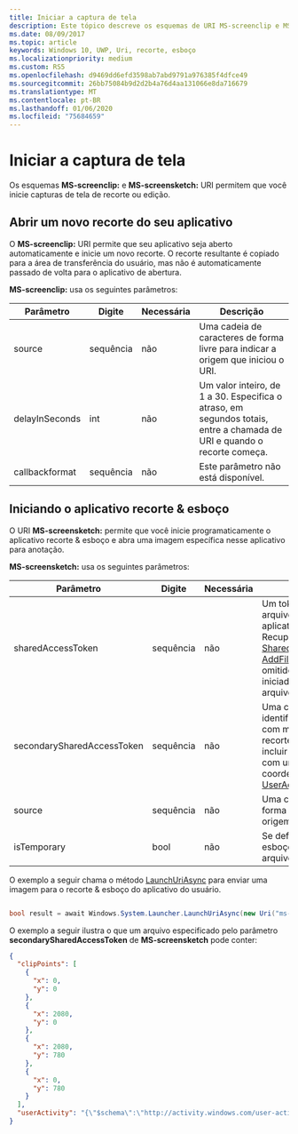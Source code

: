 ```yaml
---
title: Iniciar a captura de tela
description: Este tópico descreve os esquemas de URI MS-screenclip e MS-screensketch. Seu aplicativo pode usar esses esquemas de URI para iniciar o aplicativo recorte & esboço ou para abrir um novo recorte.
ms.date: 08/09/2017
ms.topic: article
keywords: Windows 10, UWP, Uri, recorte, esboço
ms.localizationpriority: medium
ms.custom: RS5
ms.openlocfilehash: d9469dd6efd3598ab7abd9791a976385f4dfce49
ms.sourcegitcommit: 26bb75084b9d2d2b4a76d4aa131066e8da716679
ms.translationtype: MT
ms.contentlocale: pt-BR
ms.lasthandoff: 01/06/2020
ms.locfileid: "75684659"
---
```

# <a name="launch-screen-snipping"></a>Iniciar a captura de tela

Os esquemas **MS-screenclip:** e **MS-screensketch:** URI permitem que você inicie capturas de tela de recorte ou edição.

## <a name="open-a-new-snip-from-your-app"></a>Abrir um novo recorte do seu aplicativo

O **MS-screenclip:** URI permite que seu aplicativo seja aberto automaticamente e inicie um novo recorte. O recorte resultante é copiado para a área de transferência do usuário, mas não é automaticamente passado de volta para o aplicativo de abertura.

**MS-screenclip:** usa os seguintes parâmetros:

| Parâmetro | Digite | Necessária | Descrição |
| --- | --- | --- | --- |
| source | sequência | não | Uma cadeia de caracteres de forma livre para indicar a origem que iniciou o URI. |
| delayInSeconds | int | não | Um valor inteiro, de 1 a 30. Especifica o atraso, em segundos totais, entre a chamada de URI e quando o recorte começa. |
| callbackformat | sequência | não | Este parâmetro não está disponível. |

## <a name="launching-the-snip--sketch-app"></a>Iniciando o aplicativo recorte & esboço

O URI **MS-screensketch:** permite que você inicie programaticamente o aplicativo recorte & esboço e abra uma imagem específica nesse aplicativo para anotação.

**MS-screensketch:** usa os seguintes parâmetros:

| Parâmetro | Digite | Necessária | Descrição |
| --- | --- | --- | --- |
| sharedAccessToken | sequência | não | Um token que identifica o arquivo a ser aberto no aplicativo recorte & esboço. Recuperado de [SharedStorageAccessManager. AddFile](https://docs.microsoft.com/uwp/api/windows.applicationmodel.datatransfer.sharedstorageaccessmanager.addfile). Se esse parâmetro for omitido, o aplicativo será iniciado sem a abertura de um arquivo. |
| secondarySharedAccessToken | sequência | não | Uma cadeia de caracteres que identifica um arquivo JSON com metadados sobre o recorte. Os metadados podem incluir um campo **clipPoints** com uma matriz de coordenadas x, y e/ou um [UserActivity](https://docs.microsoft.com/uwp/api/windows.applicationmodel.useractivities.useractivity). |
| source | sequência | não | Uma cadeia de caracteres de forma livre para indicar a origem que iniciou o URI. |
| isTemporary | bool | não | Se definido como true, o esboço da tela tentará excluir o arquivo depois de abri-lo. |

O exemplo a seguir chama o método [LaunchUriAsync](https://docs.microsoft.com/uwp/api/Windows.System.Launcher#Windows_System_Launcher_LaunchUriAsync_Windows_Foundation_Uri_) para enviar uma imagem para o recorte & esboço do aplicativo do usuário.

```csharp

bool result = await Windows.System.Launcher.LaunchUriAsync(new Uri("ms-screensketch:edit?source=MyApp&isTemporary=false&sharedAccessToken=2C37ADDA-B054-40B5-8B38-11CED1E1A2D"));

```

O exemplo a seguir ilustra o que um arquivo especificado pelo parâmetro **secondarySharedAccessToken** de **MS-screensketch** pode conter:

```json
{
  "clipPoints": [
    {
      "x": 0,
      "y": 0
    },
    {
      "x": 2080,
      "y": 0
    },
    {
      "x": 2080,
      "y": 780
    },
    {
      "x": 0,
      "y": 780
    }
  ],
  "userActivity": "{\"$schema\":\"http://activity.windows.com/user-activity.json\",\"UserActivity\":\"type\",\"1.0\":\"version\",\"cross-platform-identifiers\":[{\"platform\":\"windows_universal\",\"application\":\"Microsoft.MicrosoftEdge_8wekyb3d8bbwe!MicrosoftEdge\"},{\"platform\":\"host\",\"application\":\"edge.activity.windows.com\"}],\"activationUrl\":\"microsoft-edge:https://support.microsoft.com/help/13776/windows-use-snipping-tool-to-capture-screenshots\",\"contentUrl\":\"https://support.microsoft.com/help/13776/windows-use-snipping-tool-to-capture-screenshots\",\"visualElements\":{\"attribution\":{\"iconUrl\":\"https://www.microsoft.com/favicon.ico?v2\",\"alternateText\":\"microsoft.com\"},\"description\":\"https://support.microsoft.com/help/13776/windows-use-snipping-tool-to-capture-screenshots\",\"backgroundColor\":\"#FF0078D7\",\"displayText\":\"Use snipping tool to capture screenshots - Windows Help\",\"content\":{\"$schema\":\"http://adaptivecards.io/schemas/adaptive-card.json\",\"type\":\"AdaptiveCard\",\"version\":\"1.0\",\"body\":[{\"type\":\"Container\",\"items\":[{\"type\":\"TextBlock\",\"text\":\"Use snipping tool to capture screenshots - Windows Help\",\"weight\":\"bolder\",\"size\":\"large\",\"wrap\":true,\"maxLines\":3},{\"type\":\"TextBlock\",\"text\":\"https://support.microsoft.com/help/13776/windows-use-snipping-tool-to-capture-screenshots\",\"size\":\"normal\",\"wrap\":true,\"maxLines\":3}]}]}},\"isRoamable\":true,\"appActivityId\":\"https://support.microsoft.com/help/13776/windows-use-snipping-tool-to-capture-screenshots\"}"
}

```
